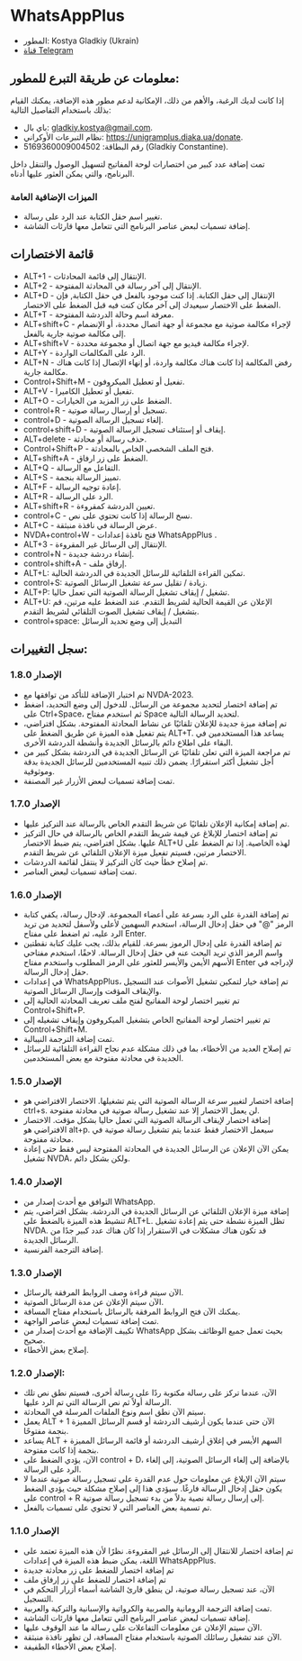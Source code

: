 # WhatsAppPlus

* المطور: Kostya Gladkiy (Ukrain)
* [قناة Telegram ](https://t.me/unigramPlus)

## معلومات عن طريقة التبرع للمطور:

إذا كانت لديك الرغبة، والأهم من ذلك، الإمكانية لدعم مطور هذه الإضافة، يمكنك القيام بذلك باستخدام التفاصيل التالية:

* باي بال: gladkiy.kostya@gmail.com.
* نظام التبرعات الأوكراني: https://unigramplus.diaka.ua/donate.
* رقم البطاقة: 5169360009004502 (Gladkiy Constantine).

تمت إضافة عدد كبير من اختصارات لوحة المفاتيح لتسهيل الوصول والتنقل داخل البرنامج، والتي يمكن العثور عليها أدناه.

### الميزات الإضافية العامة

* تغيير اسم حقل الكتابة عند الرد على رسالة.
* إضافة تسميات لبعض عناصر البرنامج التي تتعامل معها قارئات الشاشة.

## قائمة الاختصارات

* ALT+1 - الإنتقال إلى قائمة المحادثات.
* ALT+2 - الإنتقال إلى آخر رسالة في المحادثة المفتوحة.
* ALT+D - الإنتقال إلى حقل الكتابة. إذا كنت موجود بالفعل في حقل الكتابة, فإن الضغط على الاختصار سيعيدك إلى آخر مكان كنت فيه قبل الضغط على الاختصار.
* ALT+T - معرفة اسم وحالة الدردشة المفتوحة.
* ALT+shift+C - لإجراء مكالمة صوتية مع مجموعة أو جهة اتصال محددة، أو الإنضمام إلى مكالمة صوتية جارية بالفعل.
* ALT+shift+V - لإجراء مكالمة فيديو مع جهة اتصال أو مجموعة محددة.
* ALT+Y - الرد على المكالمات الواردة.
* ALT+N - رفض المكالمة إذا كانت هناك مكالمة واردة، أو إنهاء الإتصال إذا كانت هناك مكالمة جارية.
* Control+Shift+M - تفعيل أو تعطيل  الميكروفون.
* ALT+V - تفعيل أو تعطيل الكاميرا.
* ALT+O - الضغط على زر المزيد من الخيارات.
* control+R - تسجيل أو إرسال رسالة صوتية.
* control+D - إلغاء تسجيل الرسالة الصوتية.
* control+shift+D - إيقاف أو إستئناف تسجيل الرسالة الصوتية.
* ALT+delete - حذف رسالة أو محادثة.
* Control+Shift+P - فتح الملف الشخصي الخاص بالمحادثة.
* ALT+shift+A - الضغط على زر ارفاق.
* ALT+Q - التفاعل مع الرسالة.
* ALT+S - تمييز الرسالة بنجمة.
* ALT+F - إعادة توجيه الرسالة.
* ALT+R - الرد على الرسالة.
* ALT+shift+R - تعيين الدردشة كمقروءة.
* control+C - نسخ الرسالة إذا كانت تحتوي على نص.
* ALT+C - عرض الرسالة في نافذة منبثقة.
* NVDA+control+W - فتح نافذة إعدادات WhatsAppPlus .
* ALT+3 - الإنتقال إلى الرسائل غير المقروءة.
* control+N - إنشاء دردشة جديدة.
* control+shift+A - إرفاق ملف.
* ALT+L: تمكين القراءة التلقائية للرسائل الجديدة في الدردشة الحالية.
* control+S: زيادة / تقليل سرعة تشغيل الرسائل الصوتية.
* ALT+P: تشغيل / إيقاف تشغيل الرسالة الصوتية التي تعمل حاليا.
* ALT+U: الإعلان عن القيمة الحالية لشريط التقدم. عند الضغط عليه مرتين، قم بتشغيل / إيقاف تشغيل الصوت التلقائي لشريط التقدم.
* control+space: التبديل إلى وضع تحديد الرسائل

## سجل التغييرات:

### الإصدار 1.8.0

* تم اختبار الإضافة للتأكد من توافقها مع NVDA-2023.
* تم إضافة اختصار لتحديد مجموعة  من الرسائل. للدخول إلى وضع التحديد، اضغط على Ctrl+Space، ثم استخدم مفتاح Space لتحديد الرسالة التالية.
* تم إضافة ميزة جديدة للإعلان تلقائيًا عن نشاط المحادثة المفتوحة. بشكل افتراضي، يتم تفعيل هذه الميزة عن طريق الضغط على ALT+T. يساعد هذا المستخدمين في البقاء على اطلاع دائم بالرسائل الجديدة وأنشطة الدردشة الأخرى.
* تم مراجعة الميزة التي تعلن تلقائيًا عن الرسائل الجديدة في الدردشة بشكل كبير من أجل تشغيل أكثر استقرارًا. يضمن ذلك تنبيه المستخدمين للرسائل الجديدة بدقة وموثوقية.
* تمت إضافة تسميات لبعض الأزرار غير المصنفة.

### الإصدار 1.7.0

* تم إضافة إمكانية الإعلان تلقائيًا عن شريط التقدم الخاص بالرسالة عند التركيز عليها.
* تم إضافة اختصار للإبلاغ عن قيمة شريط التقدم الخاص بالرسالة في حال التركيز عليها. بشكل افتراضي، يتم ضبط الاختصار ALT+U لهذه الخاصية. إذا تم الضغط على الاختصار مرتين، فسيتم تفعيل ميزة الإعلان التلقائي عن شريط التقدم.
* تم إصلاح خطأ حيث كان التركيز لا ينتقل لقائمة الدردشات.
* تمت إضافة تسميات لبعض العناصر.

### الإصدار 1.6.0

* تم إضافة القدرة على الرد بسرعة على أعضاء المجموعة. لإدخال رسالة، يكفي كتابة الرمز "@" في حقل إدخال الرسالة، استخدم السهمين لأعلى ولأسفل لتحديد من تريد الرد عليه، ثم اضغط على مفتاح Enter.
* تم إضافة القدرة على إدخال الرموز بسرعة. للقيام بذلك، يجب عليك كتابة نقطتين واسم الرمز الذي تريد البحث عنه في حقل إدخال الرسالة. لاحقًا، استخدم مفتاحي الأسهم الأيمن والأيسر للعثور على الرمز المطلوب واستخدم مفتاح Enter لإدراجه في حقل إدخال الرسالة.
* في إعدادات WhatsAppPlus، تم إضافة خيار لتمكين تشغيل الأصوات عند التسجيل والإيقاف المؤقت وإرسال الرسائل الصوتية.
* تم تغيير اختصار لوحة المفاتيح لفتح ملف تعريف المحادثة الحالية إلى Control+Shift+P.
* تم تغيير اختصار لوحة المفاتيح الخاص بتشغيل الميكروفون وإيقاف تشغيله إلى Control+Shift+M.
* تمت إضافة الترجمة النيبالية.
* تم إصلاح العديد من الأخطاء، بما في ذلك مشكلة عدم نجاح القراءة التلقائية للرسائل الجديدة في محادثة مفتوحة مع بعض المستخدمين.

### الإصدار 1.5.0

* إضافة اختصار لتغيير سرعة الرسالة الصوتية التي يتم تشغيلها. الاختصار الافتراضي هو ctrl+s. لن يعمل الاختصار إلا عند تشغيل رسالة صوتية في محادثة مفتوحة.
* إضافة اختصار لإيقاف الرسالة الصوتية التي تعمل حاليا بشكل مؤقت. الاختصار الافتراضي هو alt+p. سيعمل الاختصار فقط عندما يتم تشغيل رسالة صوتية في محادثة مفتوحة.
* يمكن الآن الإعلان عن الرسائل الجديدة في المحادثة المفتوحة ليس فقط حتى إعادة تشغيل NVDA، ولكن بشكل دائم.

### الإصدار 1.4.0

* التوافق مع أحدث إصدار من WhatsApp.
* إضافة ميزة الإعلان التلقائي عن الرسائل الجديدة في الدردشة. بشكل افتراضي، يتم تنشيط هذه الميزة بالضغط على ALT+L. تظل الميزة نشطة حتى يتم إعادة تشغيل NVDA. قد تكون هناك مشكلات في الاستقرار إذا كان هناك عدد كبير جدًا من الرسائل الجديدة.
* إضافة الترجمة الفرنسية.

### الإصدار 1.3.0

* الآن سيتم  قراءة وصف الروابط المرفقة بالرسائل.
* الآن سيتم الإعلان عن مدة الرسائل الصوتية.
* يمكنك الآن فتح الروابط المرفقة بالرسائل باستخدام مفتاح المسافة.
* تمت إضافة تسميات لبعض عناصر الواجهة.
* تكييف الإضافة مع أحدث إصدار من WhatsApp بحيث تعمل جميع الوظائف بشكل صحيح.
* إصلاح بعض الأخطاء.

### الإصدار 1.2.0:

* الآن، عندما تركز على رسالة مكتوبة ردًا على رسالة أخرى، فسيتم نطق نص تلك الرسالة أولاً ثم نص الرسالة التي تم الرد عليها.
* سيتم الآن نطق اسم ونوع الملفات المرسلة في المحادثة.
* يعمل ALT + 1 الآن حتى عندما يكون أرشيف الدردشة أو قسم الرسائل المميزة بنجمة مفتوحًا.
* يساعد ALT + السهم الأيسر في إغلاق أرشيف الدردشة أو قائمة الرسائل المميزة بنجمة إذا كانت مفتوحة.
* الآن، يؤدي الضغط على control + D، بالإضافة إلى إلغاء الرسائل الصوتية، إلى إلغاء الرد على الرسالة.
* سيتم الآن الإبلاغ عن معلومات حول عدم القدرة على تسجيل رسالة صوتية عندما لا يكون حقل إدخال الرسالة فارغًا. سيؤدي هذا إلى إصلاح مشكلة حيث يؤدي الضغط على control + R إلى إرسال رسالة نصية بدلاً من بدء تسجيل رسالة صوتية.
* تم تسمية بعض العناصر التي لا تحتوي على تسميات بالفعل.


### الإصدار 1.1.0

* تم إضافة اختصار للانتقال إلى الرسائل غير المقروءة. نظرًا لأن هذه الميزة تعتمد على اللغة، يمكن ضبط هذه الميزة في إعدادات WhatsAppPlus.
* تم إضافة اختصار للضغط على زر محادثة جديدة
* تم إضافة اختصار للضغط على زر إرفاق ملف
* الآن، عند تسجيل رسالة صوتية، لن ينطق قارئ الشاشة أسماء أزرار التحكم في التسجيل.
* تمت إضافة الترجمة الرومانية والصربية والكرواتية والإسبانية والتركية والعربية.
* إضافة تسميات لبعض عناصر البرنامج التي تتعامل معها قارئات الشاشة.
* الآن سيتم الإعلان عن معلومات التفاعلات على رسالة ما عند الوقوف عليها.
* الآن عند تشغيل رسائلك الصوتية باستخدام مفتاح المسافة، لن تظهر نافذة منبثقة.
* إصلاح بعض الأخطاء الطفيفة.